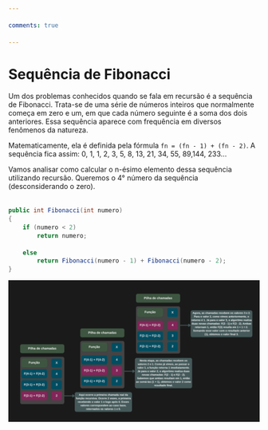 ```yaml
---

comments: true

---
```


# **Sequência de Fibonacci**

Um dos problemas conhecidos quando se fala em recursão é a sequência de Fibonacci. Trata-se de uma série de números inteiros que normalmente começa em zero e um, em que cada número seguinte é a soma dos dois anteriores. Essa sequência aparece com frequência em diversos fenômenos da natureza.

Matematicamente, ela é definida pela fórmula `fn = (fn - 1) + (fn - 2)`. A sequência fica assim: 0, 1, 1, 2, 3, 5, 8, 13, 21, 34, 55, 89,144, 233...

Vamos analisar como calcular o n-ésimo elemento dessa sequência utilizando recursão. Queremos o 4° número da sequência (desconsiderando o zero).

```csharp

public int Fibonacci(int numero)
{
    if (numero < 2)
        return numero;

    else
        return Fibonacci(numero - 1) + Fibonacci(numero - 2);
}

```

![Fibonacci](recursividade.assets/fibonacci.png)